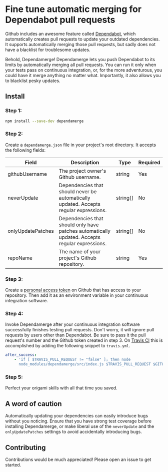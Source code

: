 # Fine tune automatic merging for Dependabot pull requests

Github includes an awesome feature called [Dependabot](https://dependabot.com/), which
automatically creates pull requests to update your outdated dependencies. It supports
automatically merging those pull requests, but sadly does not have a blacklist for
troublesome updates.

Behold, Dependamerge! Dependamerge lets you push Dependabot to its limits by
automatically merging all pull requests. You can run it only when your tests pass on
continuous integration, or, for the more adventurous, you could have it merge anything
no matter what. Importantly, it also allows you to blacklist pesky updates.

## Install

### Step 1:

```bash
npm install --save-dev dependamerge
```

### Step 2:

Create a `dependamerge.json` file in your project's root directory. It accepts the
following fields:

| Field             | Description                                                                                    | Type     | Required |
| ----------------- | ---------------------------------------------------------------------------------------------- | -------- | -------- |
| githubUsername    | The project owner's Github username.                                                           | string   | Yes      |
| neverUpdate       | Dependencies that should never be automatically updated. Accepts regular expressions.          | string[] | No       |
| onlyUpdatePatches | Dependencies that should only have patches automatically updated. Accepts regular expressions. | string[] | No       |
| repoName          | The name of your project's Github repository.                                                  | string   | Yes      |

### Step 3:

Create a
[personal access token](https://help.github.com/en/github/authenticating-to-github/creating-a-personal-access-token-for-the-command-line)
on Github that has access to your repository. Then add it as an environment variable in
your continuous integration software.

### Step 4:

Invoke Dependamerge after your continuous integration software successfully finishes
testing pull requests. Don't worry, it will ignore pull requests by users other than
Dependabot. Be sure to pass it the pull request's number and the Github token created in
step 3. On [Travis CI](https://travis-ci.com/) this is accomplished by adding the
following snippet to `travis.yml`.

```yml
after_success:
    - 'if [ $TRAVIS_PULL_REQUEST != "false" ]; then node
      node_modules/dependamerge/src/index.js $TRAVIS_PULL_REQUEST $GITHUB_TOKEN; fi'
```

### Step 5:

Perfect your origami skills with all that time you saved.

## A word of caution

Automatically updating your dependencies can easily introduce bugs without you noticing.
Ensure that you have strong test coverage before installing Dependamerge, or make
liberal use of the `neverUpdate` and the `onlyUpdatePatches` settings to avoid
accidentally introducing bugs.

## Contributing

Contributions would be much appreciated! Please open an issue to get started.

